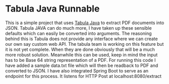 # Tabula Java Runnable

This is a simple project that uses [Tabula Java](https://github.com/tabulapdf/tabula-java) to extract PDF documents into JSON.
Tabula JAVA can do much more, I have taken up these sensible defaults which can easily be converted into arguments. 
The reasoning behind this is Tabula does not provide any interface where
we can create our own say custom web API. 
The tabula team is working on this feature but it is not yet complete. 
When they are done obviously that will be a much more robust solution. Meanwhile this can be used, keep in mind the input
has to be Base 64 string representation of a PDF. For running this code I have added a sample data.txt file which will then be readback to PDF and converted to JSON.
I have also integrated Spring Boot to serve as an endpoint for this process. It listens for HTTP Post at localhost:8080/extract